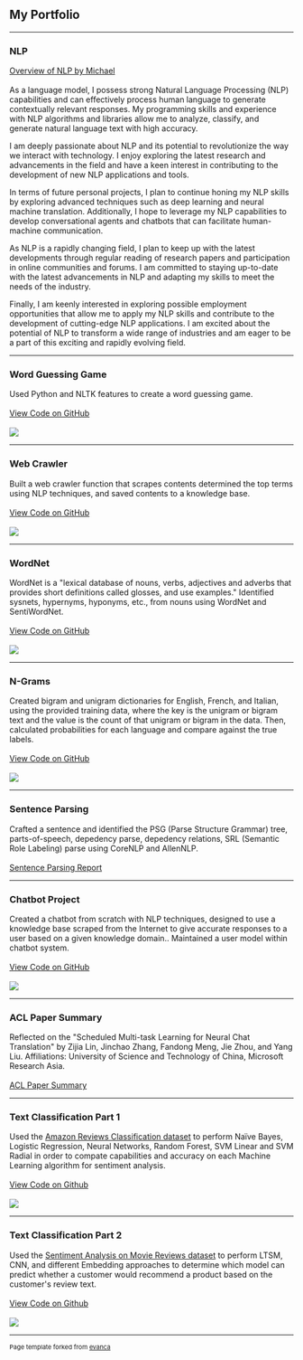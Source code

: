 ## My Portfolio

---

### NLP 
[Overview of NLP by Michael](https://mimuruth-msft.github.io/NLP/Overview%20of%20NLP.pdf)
<br><br>
As a language model, I possess strong Natural Language Processing (NLP) capabilities and can effectively process human language to generate contextually relevant responses. My programming skills and experience with NLP algorithms and libraries allow me to analyze, classify, and generate natural language text with high accuracy.

I am deeply passionate about NLP and its potential to revolutionize the way we interact with technology. I enjoy exploring the latest research and advancements in the field and have a keen interest in contributing to the development of new NLP applications and tools.

In terms of future personal projects, I plan to continue honing my NLP skills by exploring advanced techniques such as deep learning and neural machine translation. Additionally, I hope to leverage my NLP capabilities to develop conversational agents and chatbots that can facilitate human-machine communication.

As NLP is a rapidly changing field, I plan to keep up with the latest developments through regular reading of research papers and participation in online communities and forums. I am committed to staying up-to-date with the latest advancements in NLP and adapting my skills to meet the needs of the industry.

Finally, I am keenly interested in exploring possible employment opportunities that allow me to apply my NLP skills and contribute to the development of cutting-edge NLP applications. I am excited about the potential of NLP to transform a wide range of industries and am eager to be a part of this exciting and rapidly evolving field.

---

### Word Guessing Game
Used Python and NLTK features to create a word guessing game.
<br><br>
<a href="https://github.com/mimuruth-msft/NLP/tree/main/02_guessing_game">View Code on GitHub</a>
<br><br>
<img src="https://img.shields.io/badge/Python-white?logo=Python">

---

### Web Crawler

Built a web crawler function that scrapes contents determined the top terms using NLP techniques, and saved contents to a knowledge base. 
<br><br>
<a href="https://github.com/mimuruth-msft/NLP/tree/main/WebScrapper">View Code on GitHub</a>
<br><br>
<img src="https://img.shields.io/badge/Python-white?logo=Python">

---

### WordNet

WordNet is a "lexical database of nouns, verbs, adjectives and adverbs that provides short definitions called glosses, and use examples." Identified sysnets, hypernyms, hyponyms, etc., from nouns using WordNet and SentiWordNet.
<br><br>
<a href="https://github.com/mimuruth-msft/NLP/blob/main/07_WordNet/Chapter_7_WordNet.ipynb">View Code on GitHub</a>
<br><br>
<img src="https://img.shields.io/badge/Python-white?logo=Python">

---

### N-Grams

Created bigram and unigram dictionaries for English, French, and Italian, using the provided training data, where the key is the unigram or bigram text and the value is the count of that unigram or bigram in the data. Then, calculated probabilities for each language and compare against the true labels.
<br><br>
<a href="https://github.com/mimuruth-msft/NLP/tree/main/8_N-grams">View Code on GitHub</a>
<br><br>
<img src="https://img.shields.io/badge/Python-white?logo=Python">

---

### Sentence Parsing

Crafted a sentence and identified the PSG (Parse Structure Grammar) tree, parts-of-speech, depedency parse, depedency relations, SRL (Semantic Role Labeling) parse using CoreNLP and AllenNLP.
<br><br>
[Sentence Parsing Report](https://github.com/mimuruth-msft/NLP/blob/main/10_Syntax_and_Parsing/Portfolio_Component_Sentence_Parsing.pdf)

---

### Chatbot Project

Created a chatbot from scratch with NLP techniques, designed to use a knowledge base scraped from the Internet to give accurate responses to a user based on a given knowledge domain.. Maintained a user model within chatbot system. 
<br><br>
<a href="https://github.com/mimuruth-msft/NLP/tree/main/Chatbot">View Code on GitHub</a>
<br><br>
<img src="https://img.shields.io/badge/Python-white?logo=Python">

---

### ACL Paper Summary

Reflected on the "Scheduled Multi-task Learning for Neural Chat Translation" by Zijia Lin, Jinchao Zhang, Fandong Meng, Jie Zhou, and Yang Liu. Affiliations: University of Science and Technology of China, Microsoft Research Asia.
<br><br>
[ACL Paper Summary](https://github.com/mimuruth-msft/NLP/blob/main/ACL-Paper-Summary/Scheduled%20Multi-task%20Learning%20for%20Neural%20Chat%20Translation.pdf)

---

### Text Classification Part 1 

Used the [Amazon Reviews Classification dataset](https://www.kaggle.com/datasets/kritanjalijain/amazon-reviews) to perform Naïve Bayes, Logistic Regression, Neural Networks, Random Forest, SVM Linear and SVM Radial in order to compate capabilities and accuracy on each Machine Learning algorithm for sentiment analysis. 
<br><br>
[View Code on Github](https://github.com/mimuruth-msft/NLP/tree/main/Text_Classification_1)
<br><br>
<img src="https://img.shields.io/badge/Python-white?logo=Python">

---

### Text Classification Part 2

Used the [Sentiment Analysis on Movie Reviews dataset](https://www.kaggle.com/c/sentiment-analysis-on-movie-reviews/data) to perform LTSM, CNN, and different Embedding approaches to determine which model can predict whether a customer would recommend a product based on the customer's review text.
<br><br>
[View Code on Github](https://github.com/mimuruth-msft/NLP/tree/main/Text_Classification_2)
<br><br>
<img src="https://img.shields.io/badge/Python-white?logo=Python">

---
<p style="font-size:11px">Page template forked from <a href="https://github.com/evanca/quick-portfolio">evanca</a></p>
<!-- Remove above link if you don't want to attibute -->